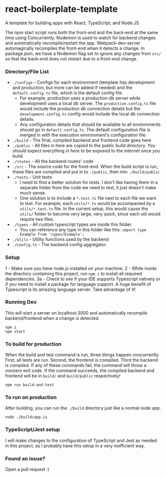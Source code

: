 # react-boilerplate-template
A template for building apps with React, TypeScript, and Node.JS

The npm start script runs both the front-end and the back-end at the same time using Concurrently. Nodemon is used to watch for backend changes and automatically recompile/restart the app. Webpack-dev-server automagically recompiles the front-end when it detects a change. In package.json, we have a Nodemon flag set to ignore any changes from `src/` so that the back-end does not restart due to a front-end change.

### Directory/File List
 - `./configs` - Configs for each environment (template has development and production, but more can be added if needed) and the `default.config.ts` file, which is the default config file.
    - For example, production uses a production db server while development uses a local db server. The `production.config.ts` file would include the production db connection details but the `development.config.ts` config would include the local db connection details.
    - Any configuration details that should be available to all environments should go in `default.config.ts`. The default configuration file is merged in with the execution environment's configuration file.
 - `./build` - The final, compiled backend and frontend code goes here
 - `./public` - All files in here are copied to the public build directory. You should expect everything in here to be exposed to the internet once you build.
 - `./routes` - All the backend routes' code
 - `./src` - The source code for the front-end. When the build script is run, these files are compiled and put in to `./public`, then into `./build/public`
 - `./tests` - Unit tests
    - I need to find a better solution for tests. I don't like having them in a separate folder from the code we need to test, it just doesn't make much sense.
    - One solution is to include a `*.test.ts` file next to each file we want to test. For example, each `utils/*.ts` would be accompanied by a `utils/*.test.ts` file. In the current setup, this would cause the `utils/` folder to become very large, very quick, since each util would require two files.
 - `./types` - All custom typescript types are inside this folder.
    - You can reference any type in this folder like this: `import type Example from 'types/Example';`
 - `./utils` - Utility functions used by the backend
 - `./config.ts` - The backend config aggregator

### Setup
1 - Make sure you have node.js installed on your machine.
2 - While inside the directory containing this project, run `npm i` to install all required dependencies.
3a - Check to see if your IDE supports Typescript natively or if you need to install a package for language support. A huge benefit of Typescript is its amazing language server. Take advantage of it!

### Running Dev
This will start a server on localhost:3000 and automatically recompile backend/frontend when a change is detected.
```
npm i
npm start
```

### To build for production
When the build and test command is run, three things happen concurrently. First, all tests are run. Second, the frontend is compiled. Third the backend is compiled. If any of these commands fail, the command will throw a nonzero exit code. If the command succeeds, the compiled backend and frontend will be in `build/` and `build/public` respectively!  
```
npm run build-and-test
```

### To run on production
After building, you can run the `./build` directory just like a normal node app.
```
node ./build/app.js
```

### TypeScript/Jest setup
I will make changes to the configuration of TypeScript and Jest as needed in this project, as I probably have this setup in a very inefficient way.

### Found an issue?
Open a pull request :)

